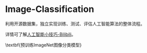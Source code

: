 # Image-Classification
利用开源数据集，独立实现训练、测试、评估人工智能算法的整体流程。

详情可了解<a href='https://space.bilibili.com/515814822/channel/seriesdetail?sid=3130333&ctype=0'>人工智能小技巧-Bilibili</a>。

\textbf{预训练ImageNet图像分类模型}
